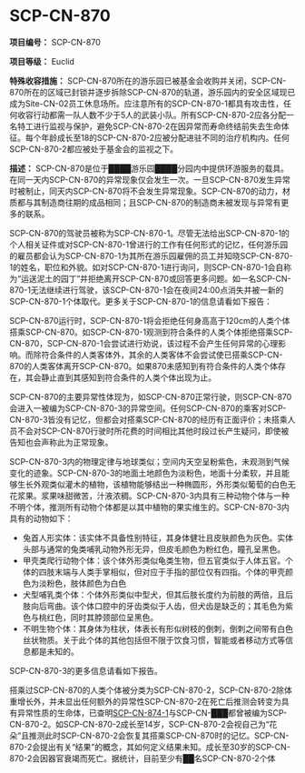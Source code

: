 # SCP-CN-870

**项目编号：** SCP-CN-870

**项目等级：**  Euclid

**特殊收容措施：**  SCP-CN-870所在的游乐园已被基金会收购并关闭，SCP-CN-870所在的区域已封锁并逐步拆除SCP-CN-870的轨道，游乐园内的安全区域现已成为Site-CN-02员工休息场所。应注意所有的SCP-CN-870-1都具有攻击性，任何收容行动都需一队人数不少于5人的武装小队。所有SCP-CN-870-2应各分配一名特工进行监视与保护，避免SCP-CN-870-2在因异常而寿命终结前失去生命体征。每个年龄成长至18的SCP-CN-870-2应被分配进驻不同的治疗机构内。任何SCP-CN-870-2都应被处于基金会的监视之下。

**描述：** SCP-CN-870是位于████游乐园████分园内中提供环游服务的载具。在同一天内SCP-CN-870的异常现象仅会发生一次。一旦SCP-CN-870发生异常时被制止，同天内SCP-CN-870将不会发生异常现象。SCP-CN-870的动力，材质都与其制造商往期的成品相同；且SCP-CN-870的制造商未被发现与异常有更多的联系。

SCP-CN-870的驾驶员被称为SCP-CN-870-1。尽管无法给出SCP-CN-870-1的个人相关证件或对SCP-CN-870-1曾进行的工作有任何形式的记忆，任何游乐园的雇员都会认为SCP-CN-870-1为其所在游乐园雇佣的员工并知晓SCP-CN-870-1的姓名，职位和外貌。如对SCP-CN-870-1进行询问，则SCP-CN-870-1会自称为“运送泥土的园丁”并拒绝离开SCP-CN-870或回答更多问题。如一名SCP-CN-870-1无法继续进行驾驶，该SCP-CN-870-1会在夜间24:00点消失并被一新的SCP-CN-870-1个体取代。更多关于SCP-CN-870-1的信息请看如下报告：


SCP-CN-870运行时，SCP-CN-870-1将会拒绝任何身高高于120cm的人类个体搭乘SCP-CN-870。如SCP-CN-870-1观测到符合条件的人类个体拒绝搭乘SCP-CN-870，SCP-CN-870-1会尝试进行劝说，该过程不会产生任何异常的心理影响。而除符合条件的人类客体外，其余的人类客体不会尝试使已搭乘SCP-CN-870的人类客体离开SCP-CN-870。如果870未感知到有符合条件的人类个体存在，其会静止直到其感知到符合条件的人类个体出现为止。

SCP-CN-870的主要异常性体现为，如SCP-CN-870正常行驶，则SCP-CN-870会进入一被编为SCP-CN-870-3的异常空间。任何SCP-CN-870的乘客对SCP-CN-870-3皆没有记忆，但都会对搭乘SCP-CN-870的经历有正面评价；未搭乘人员不会对SCP-CN-870行驶时所花费的时间相比其他时段过长产生疑问，即使被告知也会声称此为正常现象。

SCP-CN-870-3内的物理定律与地球类似；空间内天空呈粉紫色，未观测到气候变化的迹象。SCP-CN-870-3的地面土地颜色为淡粉色，地面十分柔软，并且能够生长外观类似灌木的植物，该植物能够结出一种椭圆形，外形类似葡萄的白色无花浆果。浆果味甜微苦，汁液浓稠。SCP-CN-870-3内具有三种动物个体与一种不明个体，推测所有动物个体都是以其中植物的果实维生的。SCP-CN-870-3内具有的动物如下：

- 兔首人形实体：该实体不具备性别特征，其身体健壮且皮肤颜色为灰色。实体头部与通常的兔类哺乳动物外形无异，但皮毛颜色为粉红色，瞳孔呈黑色。
- 甲壳类爬行动物个体：该个体外形类似龟类生物，但五官类似于人体五官。个体的四肢末端与人类手掌相似，但对应于手指的部位仅有四指。个体的甲壳颜色为淡粉色，肢体颜色为白色
- 犬型哺乳类个体：个体外形类似中型犬，但其后肢长度约为前肢的两倍，且后肢向后弯曲。该个体口腔中的牙齿类似于人齿，但犬齿是缺乏的；其毛色为紫色与桃红色，同时其脖颈部位呈黑色。
- 不明生物个体：其身体为柱状，体表长有形似树枝的倒刺，倒刺之间带有白色丝状物质。关于此个体的其他包括但不限于饮食习惯，智能或者移动方式等信息都是未知的。

SCP-CN-870-3的更多信息请看如下报告。


搭乘过SCP-CN-870的人类个体被分类为SCP-CN-870-2，SCP-CN-870-2除体重增长外，并未显出任何额外的异常性SCP-CN-870-2在死亡后推测会转变为具有异常性质的生命体，已查明[SCP-CN-874-1](//scp-wiki-cn.wikidot.comhttp://scp-wiki-cn.wikidot.com/scp-cn-874)与SCP-CN-███都曾被编为SCP-CN-870-2。如SCP-CN-870-2成长至14岁，SCP-CN-870-2会视自己为“花朵”且推测此时SCP-CN-870-2会恢复其搭乘SCP-CN-870时的记忆。SCP-CN-870-2会提出有关“结果”的概念，其如何定义结果未知。成长至30岁的SCP-CN-870-2会因器官衰竭而死亡。据统计，目前至少有██名SCP-CN-870-2个体



